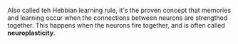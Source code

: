 Also called teh Hebbian learning rule, it's the proven concept that memories and learning occur when the connections between neurons are strengthed together. This happens when the neurons fire together, and is often called **neuroplasticity**.